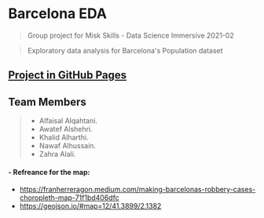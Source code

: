 # Barcelona EDA

> Group project for Misk Skills - Data Science Immersive 2021-02 

> Exploratory data analysis for Barcelona's Population dataset 

## [Project in GitHub Pages](https://alfaisalgassim.github.io/Barcelona_EDA)


## Team Members
> * Alfaisal Alqahtani.
> * Awatef Alshehri.
> * Khalid Alharthi.
> * Nawaf Alhussain.
> * Zahra Alali.


#### - Refreance for the map: 
- https://franherreragon.medium.com/making-barcelonas-robbery-cases-choropleth-map-71f1bd406dfc
- https://geojson.io/#map=12/41.3899/2.1382
